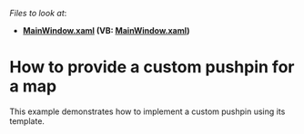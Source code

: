 <!-- default file list -->
*Files to look at*:

* **[MainWindow.xaml](./CS/MapShape_Template/MainWindow.xaml) (VB: [MainWindow.xaml](./VB/MapShape_Template/MainWindow.xaml))**
<!-- default file list end -->
# How to provide a custom pushpin for a map


<p>This example demonstrates  how to implement a custom pushpin using its template. <br />
</p>

<br/>


